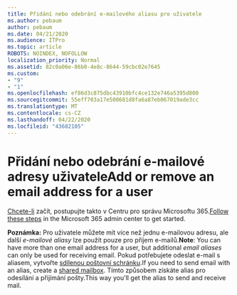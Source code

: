 ```yaml
---
title: Přidání nebo odebrání e-mailového aliasu pro uživatele
ms.author: pebaum
author: pebaum
ms.date: 04/21/2020
ms.audience: ITPro
ms.topic: article
ROBOTS: NOINDEX, NOFOLLOW
localization_priority: Normal
ms.assetid: 82c0a06e-86b0-4e8c-8644-59cbc02e7645
ms.custom:
- "9"
- "1"
ms.openlocfilehash: ef86d3c875dbc43910bfc4ce132e746a5395d800
ms.sourcegitcommit: 55eff703a17e500681d8fa6a87eb067019ade3cc
ms.translationtype: MT
ms.contentlocale: cs-CZ
ms.lasthandoff: 04/22/2020
ms.locfileid: "43682105"
---
```

# <a name="add-or-remove-an-email-address-for-a-user"></a><span data-ttu-id="fb5d7-102">Přidání nebo odebrání e-mailové adresy uživatele</span><span class="sxs-lookup"><span data-stu-id="fb5d7-102">Add or remove an email address for a user</span></span>

<span data-ttu-id="fb5d7-103">[Chcete-li](https://portal.office.com/AdminPortal/Home#/AssistedGuide/addemailoptions) začít, postupujte takto v Centru pro správu Microsoftu 365.</span><span class="sxs-lookup"><span data-stu-id="fb5d7-103">[Follow these steps](https://portal.office.com/AdminPortal/Home#/AssistedGuide/addemailoptions) in the Microsoft 365 admin center to get started.</span></span>

 <span data-ttu-id="fb5d7-104">**Poznámka:** Pro uživatele můžete mít více než jednu e-mailovou adresu, ale další *e-mailové aliasy* lze použít pouze pro příjem e-mailů.</span><span class="sxs-lookup"><span data-stu-id="fb5d7-104">**Note**: You can have more than one email address for a user, but additional  *email aliases*  can only be used for receiving email.</span></span> <span data-ttu-id="fb5d7-105">Pokud potřebujete odeslat e-mail s aliasem, vytvořte [sdílenou poštovní schránku](https://docs.microsoft.com/office365/admin/email/create-a-shared-mailbox).</span><span class="sxs-lookup"><span data-stu-id="fb5d7-105">If you need to send email with an alias, create a [shared mailbox](https://docs.microsoft.com/office365/admin/email/create-a-shared-mailbox).</span></span> <span data-ttu-id="fb5d7-106">Tímto způsobem získáte alias pro odesílání a přijímání pošty.</span><span class="sxs-lookup"><span data-stu-id="fb5d7-106">This way you'll get the alias to send and receive mail.</span></span>
  